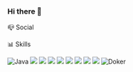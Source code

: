 ### Hi there 👋

📪 Social

  

📊 Skills

![Java](https://img.shields.io/badge/Java-FAB040?style=for-the-badge&logo=Java&logoColor=white)
<img src="https://img.shields.io/badge/Spring Boot-6DB33F?style=for-the-badge&logo=Spring Boot&logoColor=white">
<img src="https://img.shields.io/badge/Spring Security-6DB33F?style=for-the-badge&logo=Spring Security&logoColor=white">
<img src="https://img.shields.io/badge/Spring Data Jpa-6DB33F?style=for-the-badge&logo=Spring Data Jpa&logoColor=white">
<img src="https://img.shields.io/badge/JWT-000?style=for-the-badge&logo=JSON Web Tokens&logoColor=white">
<img src="https://img.shields.io/badge/Gradle-02303A?style=for-the-badge&logo=Gradle&logoColor=white">
<img src="https://img.shields.io/badge/Mysql-4479A1?style=for-the-badge&logo=Mysql&logoColor=white">
<img src="https://img.shields.io/badge/Oauth2-EB5424?style=for-the-badge&logo=Oauth2&logoColor=white">
<img src="https://img.shields.io/badge/Redis-DC382D?style=for-the-badge&logo=Redis&logoColor=white">
![Doker](https://img.shields.io/badge/Doker-2496ED?style=for-the-badge&logo=Doker&logoColor=white)


         
    



<!--
**EgongD/EgongD** is a ✨ _special_ ✨ repository because its `README.md` (this file) appears on your GitHub profile.

Here are some ideas to get you started:

- 🔭 I’m currently working on ...
- 🌱 I’m currently learning ...
- 👯 I’m looking to collaborate on ...
- 🤔 I’m looking for help with ...
- 💬 Ask me about ...
- 📫 How to reach me: ...
- 😄 Pronouns: ...
- ⚡ Fun fact: ...
-->
